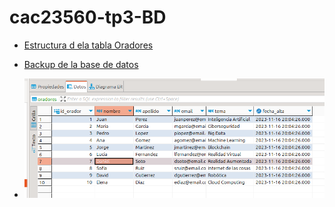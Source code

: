 # cac23560-tp3-BD

- [Estructura d ela tabla Oradores](estructura_tabla)
- [Backup de la base de datos](dump-integrador_cac.sql)

- ![Captura de registros insertados](Captura.png)
